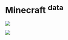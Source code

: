 # Minecraft <sup>data</sup>

![](https://img.shields.io/static/v1?color=blue&style=flat-square&label=version&message=1.19.0)

![](https://img.shields.io/static/v1?color=orange&style=flat-square&label=name&message=pack)